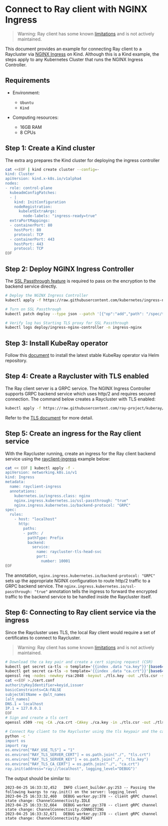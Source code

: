 <!-- markdownlint-disable MD013 -->
# Connect to Ray client with NGINX Ingress
>
> Warning: Ray client has some known [limitations](https://docs.ray.io/en/latest/cluster/running-applications/job-submission/ray-client.html#things-to-know) and is not actively maintained.

This document provides an example for connecting Ray client to a Raycluster via [NGINX Ingress](https://kubernetes.github.io/ingress-nginx/) on Kind. Although this is a Kind example, the steps apply to any Kubernetes Cluster that runs the NGINX Ingress Controller.

## Requirements

* Environment:
  * `Ubuntu`
  * `Kind`

* Computing resources:
  * 16GB RAM
  * 8 CPUs

## Step 1: Create a Kind cluster

The extra arg prepares the Kind cluster for deploying the ingress controller

```sh
cat <<EOF | kind create cluster --config=-
kind: Cluster
apiVersion: kind.x-k8s.io/v1alpha4
nodes:
- role: control-plane
  kubeadmConfigPatches:
  - |
    kind: InitConfiguration
    nodeRegistration:
      kubeletExtraArgs:
        node-labels: "ingress-ready=true"
  extraPortMappings:
  - containerPort: 80
    hostPort: 80
    protocol: TCP
  - containerPort: 443
    hostPort: 443
    protocol: TCP
EOF
```

## Step 2: Deploy NGINX Ingress Controller

The [SSL Passthrough feature](https://kubernetes.github.io/ingress-nginx/user-guide/tls/#ssl-passthrough) is required to pass on the encryption to the backend service directly.

```sh
# Deploy the NGINX Ingress Controller
kubectl apply -f https://raw.githubusercontent.com/kubernetes/ingress-nginx/main/deploy/static/provider/kind/deploy.yaml

# Turn on SSL Passthrough
kubectl patch deploy --type json --patch '[{"op":"add","path": "/spec/template/spec/containers/0/args/-","value":"--enable-ssl-passthrough"}]' ingress-nginx-controller -n ingress-nginx

# Verify log has Starting TLS proxy for SSL Passthrough
kubectl logs deploy/ingress-nginx-controller -n ingress-nginx
```

## Step 3: Install KubeRay operator

Follow this [document](../../helm-chart/kuberay-operator/README.md) to install the latest stable KubeRay operator via Helm repository.

## Step 4: Create a Raycluster with TLS enabled

The Ray client server is a GRPC service. The NGINX Ingress Controller supports GRPC backend service which uses http/2 and requires secured connection. The command below creates a Raycluster with TLS enabled:

```sh
kubectl apply -f https://raw.githubusercontent.com/ray-project/kuberay/master/ray-operator/config/samples/ray-cluster.tls.yaml
```

Refer to the [TLS document](tls.md) for more detail.

## Step 5: Create an ingress for the Ray client service

With the Raycluster running, create an ingress for the Ray client backend service using the [rayclient-ingress](../../ray-operator/config/samples/ingress-rayclient-tls.yaml) example below:

```sh
cat << EOF | kubectl apply -f -
apiVersion: networking.k8s.io/v1
kind: Ingress
metadata:
  name: rayclient-ingress
  annotations:
    kubernetes.io/ingress.class: nginx
    nginx.ingress.kubernetes.io/ssl-passthrough: "true"
    nginx.ingress.kubernetes.io/backend-protocol: "GRPC"
spec:
  rules:
    - host: "localhost"
      http:
        paths:
        - path: /
          pathType: Prefix
          backend:
            service:
              name: raycluster-tls-head-svc
              port:
                number: 10001
EOF
```

The annotation, `nginx.ingress.kubernetes.io/backend-protocol: "GRPC"` sets up the appropriate NGINX configuration to route http/2 traffic to a GRPC backend service. The `nginx.ingress.kubernetes.io/ssl-passthrough: "true"` annotation tells the ingress to forward the encrypted traffic to the backend service to be handled inside the Raycluster itself.

## Step 6: Connecting to Ray client service via the ingress

Since the Raycluster uses TLS, the local Ray client would require a set of certificates to connect to Raycluster.
> Warning: Ray client has some known [limitations](https://docs.ray.io/en/latest/cluster/running-applications/job-submission/ray-client.html#things-to-know) and is not actively maintained.

```sh
# Download the ca key pair and create a cert signing request (CSR)
kubectl get secret ca-tls -o template='{{index .data "ca.key"}}'|base64 -d > ./ca.key
kubectl get secret ca-tls -o template='{{index .data "ca.crt"}}'|base64 -d > ./ca.crt
openssl req -nodes -newkey rsa:2048 -keyout ./tls.key -out ./tls.csr -subj '/CN=local'
cat <<EOF >./cert.conf
authorityKeyIdentifier=keyid,issuer
basicConstraints=CA:FALSE
subjectAltName = @alt_names
[alt_names]
DNS.1 = localhost
IP.1 = 127.0.0.1
EOF
# Sign and create a tls cert
openssl x509 -req -CA ./ca.crt -CAkey ./ca.key -in ./tls.csr -out ./tls.crt -days 365 -CAcreateserial -extfile ./cert.conf

# Connect Ray client to the Raycluster using the tls keypair and the ca cert
python -c '
import os
import ray
os.environ["RAY_USE_TLS"] = "1"
os.environ["RAY_TLS_SERVER_CERT"] = os.path.join("./", "tls.crt")
os.environ["RAY_TLS_SERVER_KEY"] = os.path.join("./", "tls.key")
os.environ["RAY_TLS_CA_CERT"] = os.path.join("./", "ca.crt")
ray.init(address="ray://localhost", logging_level="DEBUG")'
```

The output should be similar to:

```text
2023-04-25 16:33:32,452   INFO client_builder.py:253 -- Passing the following kwargs to ray.init() on the server: logging_level
2023-04-25 16:33:32,460   DEBUG worker.py:378 -- client gRPC channel state change: ChannelConnectivity.IDLE
2023-04-25 16:33:32,664   DEBUG worker.py:378 -- client gRPC channel state change: ChannelConnectivity.CONNECTING
2023-04-25 16:33:32,671   DEBUG worker.py:378 -- client gRPC channel state change: ChannelConnectivity.READY
```
